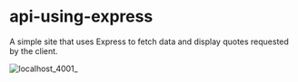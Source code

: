 ﻿# api-using-express

A simple site that uses Express to fetch data and display quotes requested by the client.

![localhost_4001_](https://user-images.githubusercontent.com/64187129/123516001-87814300-d6cc-11eb-8053-7f33b0cbd198.png)

